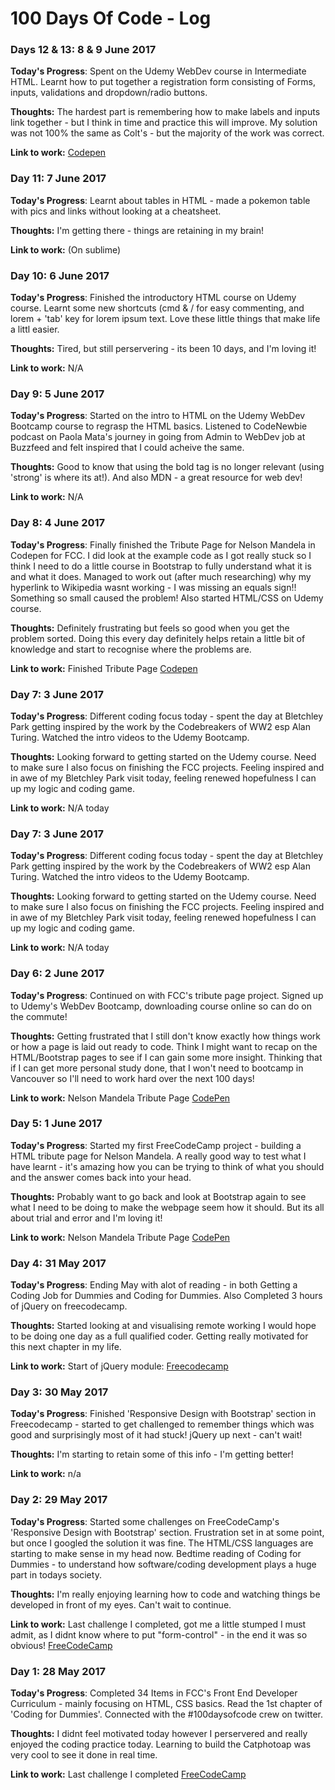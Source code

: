 # 100 Days Of Code - Log

### Days 12 & 13: 8 & 9 June 2017 

**Today's Progress**:  Spent on the Udemy WebDev course in Intermediate HTML. Learnt how to put together a registration form consisting of Forms, inputs, validations and dropdown/radio buttons. 

**Thoughts:** The hardest part is remembering how to make labels and inputs link together - but I think in time and practice this will improve. My solution was not 100% the same as Colt's - but the majority of the work was correct. 

**Link to work:** [Codepen](https://codepen.io/anaumann/pen/owbQrx)


### Day 11: 7 June 2017 

**Today's Progress**: Learnt about tables in HTML - made a pokemon table with pics and links without looking at a cheatsheet. 

**Thoughts:** I'm getting there - things are retaining in my brain!

**Link to work:** (On sublime)

### Day 10: 6 June 2017 

**Today's Progress**: Finished the introductory HTML course on Udemy course. Learnt some new shortcuts (cmd & / for easy commenting, and lorem + 'tab' key for lorem ipsum text. Love these little things that make life a littl easier. 

**Thoughts:** Tired, but still perservering - its been 10 days, and I'm loving it!

**Link to work:** N/A

### Day 9: 5 June 2017 

**Today's Progress**: Started on the intro to HTML on the Udemy WebDev Bootcamp course to regrasp the HTML basics. Listened to CodeNewbie podcast on Paola Mata's journey in going from Admin to WebDev job at Buzzfeed and felt inspired that I could acheive the same. 

**Thoughts:** Good to know that using the bold tag is no longer relevant (using 'strong' is where its at!). And also MDN - a great resource for web dev!

**Link to work:** N/A


### Day 8: 4 June 2017 

**Today's Progress**: Finally finished the Tribute Page for Nelson Mandela in Codepen for FCC. I did look at the example code as I got really stuck so I think I need to do a little course in Bootstrap to fully understand what it is and what it does. Managed to work out (after much researching) why my hyperlink to Wikipedia wasnt working - I was missing an equals sign!! Something so small caused the problem! Also started HTML/CSS on Udemy course. 

**Thoughts:** Definitely frustrating but feels so good when you get the problem sorted. Doing this every day definitely helps retain a little bit of knowledge and start to recognise where the problems are. 

**Link to work:** Finished Tribute Page [Codepen](https://codepen.io/anaumann/pen/eROyZV)

### Day 7: 3 June 2017 

**Today's Progress**: Different coding focus today - spent the day at Bletchley Park getting inspired by the work by the Codebreakers of WW2 esp Alan Turing. Watched the intro videos to the Udemy Bootcamp. 

**Thoughts:** Looking forward to getting started on the Udemy course. Need to make sure I also focus on finishing the FCC projects. Feeling inspired and in awe of my Bletchley Park visit today, feeling renewed hopefulness I can up my logic and coding game.

**Link to work:** N/A today


### Day 7: 3 June 2017 

**Today's Progress**: Different coding focus today - spent the day at Bletchley Park getting inspired by the work by the Codebreakers of WW2 esp Alan Turing. Watched the intro videos to the Udemy Bootcamp. 

**Thoughts:** Looking forward to getting started on the Udemy course. Need to make sure I also focus on finishing the FCC projects. Feeling inspired and in awe of my Bletchley Park visit today, feeling renewed hopefulness I can up my logic and coding game.

**Link to work:** N/A today

### Day 6: 2 June 2017 

**Today's Progress**: Continued on with FCC's tribute page project. Signed up to Udemy's WebDev Bootcamp, downloading course online so can do on the commute!

**Thoughts:** Getting frustrated that I still don't know exactly how things work or how a page is laid out ready to code. Think I might want to recap on the HTML/Bootstrap pages to see if I can gain some more insight. Thinking that if I can get more personal study done, that I won't need to bootcamp in Vancouver so I'll need to work hard over the next 100 days!

**Link to work:** Nelson Mandela Tribute Page [CodePen](https://codepen.io/anaumann/pen/eROyZV)


### Day 5: 1 June 2017 

**Today's Progress**: Started my first FreeCodeCamp project - building a HTML tribute page for Nelson Mandela. A really good way to test what I have learnt - it's amazing how you can be trying to think of what you should and the answer comes back into your head. 

**Thoughts:** Probably want to go back and look at Bootstrap again to see what I need to be doing to make the webpage seem how it should. But its all about trial and error and I'm loving it!

**Link to work:** Nelson Mandela Tribute Page [CodePen](https://codepen.io/anaumann/pen/eROyZV)


### Day 4: 31 May 2017 

**Today's Progress**: Ending May with alot of reading - in both Getting a Coding Job for Dummies and Coding for Dummies. Also Completed 3 hours of jQuery on freecodecamp. 

**Thoughts:** Started looking at and visualising remote working I would hope to be doing one day as a full qualified coder. Getting really motivated for this next chapter in my life.

**Link to work:** Start of jQuery module: [Freecodecamp](https://www.freecodecamp.com/challenges/learn-how-script-tags-and-document-ready-work)


### Day 3: 30 May 2017 

**Today's Progress**: Finished 'Responsive Design with Bootstrap' section in Freecodecamp - started to get challenged to remember things which was good and surprisingly most of it had stuck! jQuery up next - can't wait!

**Thoughts:** I'm starting to retain some of this info - I'm getting better!

**Link to work:** n/a

### Day 2: 29 May 2017 

**Today's Progress**: Started some challenges on FreeCodeCamp's 'Responsive Design with Bootstrap' section. Frustration set in at some point, but once I googled the solution it was fine. The HTML/CSS languages are starting to make sense in my head now. Bedtime reading of Coding for Dummies - to understand how software/coding development plays a huge part in todays society.

**Thoughts:** I'm really enjoying learning how to code and watching things be developed in front of my eyes. Can't wait to continue.

**Link to work:** Last challenge I completed, got me a little stumped I must admit, as I didnt know where to put "form-control" - in the end it was so obvious! [FreeCodeCamp](https://www.freecodecamp.com/challenges/style-text-inputs-as-form-controls)


### Day 1: 28 May 2017 

**Today's Progress**: Completed 34 Items in FCC's Front End Developer Curriculum - mainly focusing on HTML, CSS basics. Read the 1st chapter of 'Coding for Dummies'. Connected with the #100daysofcode crew on twitter.

**Thoughts:** I didnt feel motivated today however I perservered and really enjoyed the coding practice today. Learning to build the Catphotoap was very cool to see it done in real time. 

**Link to work:** Last challenge I completed [FreeCodeCamp](https://www.freecodecamp.com/challenges/use-rgb-to-mix-colors)
